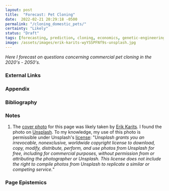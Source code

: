 ```yaml
---
layout: post
title:  "Forecast: Pet Cloning"
date:  2022-02-21 20:29:18 -0500
permalink: "/cloning_domestic_pets/"
certainty: "Likely"
status: "Draft"
tags: [forecasting, prediction, cloning, economics, genetic-engineering, biology]
image: /assets/images/erik-karits-wyYSSPFNf9s-unsplash.jpg
---
```


_Here I forecast on questions concerning commercial pet cloning in the 2020's - 2050's._

### External Links

### Appendix

### Bibliography

### Notes

1. The [cover photo](https://unsplash.com/photos/7ALIbwRkwig) for this page was likely taken by [Erik Karits](https://unsplash.com/@slacktalk). I found the photo on [Unsplash](https://unsplash.com/). To my knowledge, my use of this photo is permissible under Unsplash's [license](https://unsplash.com/license): "_Unsplash grants you an irrevocable, nonexclusive, worldwide copyright license to download, copy, modify, distribute, perform, and use photos from Unsplash for free, including for commercial purposes, without permission from or attributing the photographer or Unsplash. This license does not include the right to compile photos from Unsplash to replicate a similar or competing service._"

### Page Epistemics
